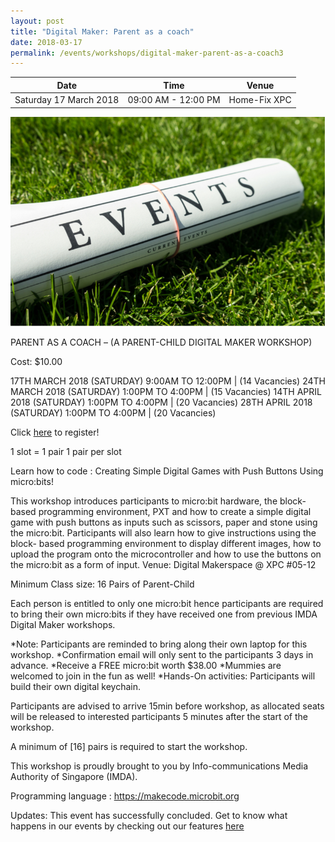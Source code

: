 ```yaml
---
layout: post
title: "Digital Maker: Parent as a coach"
date: 2018-03-17
permalink: /events/workshops/digital-maker-parent-as-a-coach3
---
```


| Date | Time | Venue |
|--------|---|---|
| Saturday 17 March 2018 | 09:00 AM - 12:00 PM | Home-Fix XPC |

![hi](/images/events/generic-event-image.jpg)

PARENT AS A COACH – (A PARENT-CHILD DIGITAL MAKER WORKSHOP)

Cost: $10.00

 

17TH MARCH 2018 (SATURDAY) 9:00AM TO 12:00PM | (14 Vacancies)
24TH MARCH 2018 (SATURDAY) 1:00PM TO 4:00PM | (15 Vacancies)
14TH APRIL 2018 (SATURDAY) 1:00PM TO 4:00PM | (20 Vacancies)
28TH APRIL 2018 (SATURDAY) 1:00PM TO 4:00PM | (20 Vacancies)

 

Click <a href="https://xpc.sg/product/parentasacoachwithpushbutton/" target="_blank">here</a> to register!

1 slot = 1 pair
1 pair per slot

 

Learn how to code :
Creating Simple Digital Games with Push Buttons Using micro:bits!

This workshop introduces participants to micro:bit hardware, the block-based programming environment, PXT and how to create a simple digital game with push buttons as inputs such as scissors, paper and stone using the micro:bit. Participants will also learn how to give instructions using the block- based programming environment to display different images, how to upload the program onto the microcontroller and how to use the buttons on the micro:bit as a form of input.
Venue:  Digital Makerspace @ XPC #05-12

Minimum Class size: 16 Pairs of Parent-Child

Each person is entitled to only one micro:bit hence participants are required to bring their own micro:bits if they have received one from previous IMDA Digital Maker workshops.

*Note: Participants are reminded to bring along their own laptop for this workshop.
*Confirmation email will only sent to the participants 3 days in advance.
*Receive a FREE micro:bit worth $38.00
*Mummies are welcomed to join in the fun as well!
*Hands-On activities: Participants will build their own digital keychain.

Participants are advised to arrive 15min before workshop, as allocated seats will be released to interested participants 5 minutes after the start of the workshop.

A minimum of [16] pairs is required to start the workshop.

This workshop is proudly brought to you by Info-communications Media Authority of Singapore (IMDA).

Programming language : https://makecode.microbit.org

Updates: This event has successfully concluded. Get to know what happens in our events by checking out our features <a href="" target="_blank">here</a>
